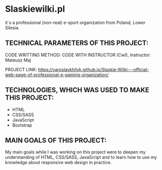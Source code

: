 # Slaskiewilki.pl 

it`s a professional (non-real) e-sport organization from Poland, Lower Silesia. 

## TECHNICAL PARAMETERS OF THIS PROJECT:

CODE WRITTING METHOD: CODE WITH INSTRUCTOR (CwI), Instructor: Mateusz Maj

PROJECT LINK: https://yaroslavkhilyk.github.io/Slaskie-Wilki---official-web-page-of-professional-e-gaming-organization/

## TECHNOLOGIES, WHICH WAS USED TO MAKE THIS PROJECT:

* HTML
* CSS/SASS
* JavaScript
* Bootstrap

## MAIN GOALS OF THIS PROJECT:

My main goals while I was working on this project were to deepen my understanding of HTML, CSS/SASS, JavaScript and to learn how to use my knowledge about responsive web design in practice.

